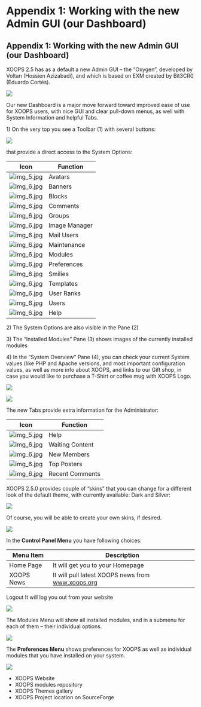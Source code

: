# Appendix 1: Working with the new Admin GUI \(our Dashboard\)

## Appendix 1: Working with the new Admin GUI \(our Dashboard\)

XOOPS 2.5 has as a default a new Admin GUI – the “Oxygen”, developed by Voltan \(Hossien Azizabadi\), and which is based on EXM created by Bit3CR0 \(Eduardo Cortés\).

![](.gitbook/assets/img_46.jpg)

Our new Dashboard is a major move forward toward improved ease of use for XOOPS users, with nice GUI and clear pull-down menus, as well with System Information and helpful Tabs.

1\) On the very top you see a Toolbar \(1\) with several buttons:

![](.gitbook/assets/img_47.jpg)

that provide a direct access to the System Options:

| Icon | Function |
| --- | --- |
| ![img\_5.jpg](.gitbook/assets/avatar.png) | Avatars |
| ![img\_6.jpg](.gitbook/assets/banners.png) | Banners |
| ![img\_6.jpg](.gitbook/assets/blocks.png) | Blocks |
| ![img\_6.jpg](.gitbook/assets/comments%20%281%29.png) | Comments |
| ![img\_6.jpg](.gitbook/assets/groups.png) | Groups |
| ![img\_6.jpg](.gitbook/assets/images.png) | Image Manager |
| ![img\_6.jpg](.gitbook/assets/mailuser.png) | Mail Users |
| ![img\_6.jpg](.gitbook/assets/maintenance.png) | Maintenance |
| ![img\_6.jpg](.gitbook/assets/modules.png) | Modules |
| ![img\_6.jpg](.gitbook/assets/prefs.png) | Preferences |
| ![img\_6.jpg](.gitbook/assets/smilies.png) | Smilies |
| ![img\_6.jpg](.gitbook/assets/tpls.png) | Templates |
| ![img\_6.jpg](.gitbook/assets/userrank.png) | User Ranks |
| ![img\_6.jpg](.gitbook/assets/edituser.png) | Users |
| ![img\_6.jpg](.gitbook/assets/help%20%281%29.png) | Help |

2\) The System Options are also visible in the Pane \(2\)

3\) The “Installed Modules” Pane \(3\) shows images of the currently installed modules

4\) In the “System Overview” Pane \(4\), you can check your current System values \(like PHP and Apache versions, and most important configuration values, as well as more info about XOOPS, and links to our Gift shop, in case you would like to purchase a T-Shirt or coffee mug with XOOPS Logo.

![](.gitbook/assets/img_51.jpg)

![](.gitbook/assets/img_52.jpg)

The new Tabs provide extra information for the Administrator:

| Icon | Function |
| --- | --- |
| ![img\_5.jpg](.gitbook/assets/help.png) | Help |
| ![img\_6.jpg](.gitbook/assets/waiting.png) | Waiting Content |
| ![img\_6.jpg](.gitbook/assets/edituser%20%281%29.png) | New Members |
| ![img\_6.jpg](.gitbook/assets/newuser.png) | Top Posters |
| ![img\_6.jpg](.gitbook/assets/comments.png) | Recent Comments |

XOOPS 2.5.0 provides couple of “skins” that you can change for a different look of the default theme, with currently available: Dark and Silver:

![](.gitbook/assets/img_54.jpg)

Of course, you will be able to create your own skins, if desired.

![](.gitbook/assets/img_55.jpg)

In the **Control Panel Menu** you have following choices:

| Menu Item | Description |
| --- | --- |
| Home Page | It will get you to your Homepage |
| XOOPS News | It will pull latest XOOPS news from www.xoops.org |

Logout It will log you out from your website

![](.gitbook/assets/img_56.jpg)

The Modules Menu will show all installed modules, and in a submenu for each of them – their individual options.

![](.gitbook/assets/img_57.jpg)

The **Preferences Menu** shows preferences for XOOPS as well as individual modules that you have installed on your system.

![](.gitbook/assets/img_58.jpg)

* XOOPS Website
* XOOPS modules repository
* XOOPS Themes gallery
* XOOPS Project location on SourceForge

